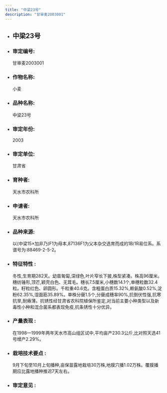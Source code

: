 ```yaml
---
title: "中梁23号"
description: "甘审麦2003001"
---
```

* ## 中梁23号
* ###  审定编号:  
   甘审麦2003001

*  ### 作物名称:  
   小麦

*   ###  品种名称: 
    中梁23号

*   ### 审定年份: 
    2003

*   ### 审定单位:  
    甘肃省

*   ### 育种者:  
    天水市农科所

*   ### 申请者:  
    天水市农科所

*   ### 品种来源:  
    以(中梁15×加非乃)F1为母本,87136F1为父本杂交选育而成的1B/1R易位系。系谱号为:88469-2-5-2。

*   ### 特征特性 : 
    冬性,生育期282天。幼苗匍匐,深绿色,叶片窄长下披,株型紧凑。株高96厘米。穗纺锤形,顶芒,颖壳白色、无茸毛。穗长7.5厘米,小穗数14.1个,单穗粒数32.4粒。籽粒红色、卵圆形。千粒重40.6克。含粗蛋白质15.32%,赖氨酸0.52%,淀粉62.35%,湿面筋35.89%。单株分蘖1.5个,分蘖成穗率90%,抗倒伏性强,抗寒抗旱,耐瘠薄。抗锈性经甘肃省农科院植保所鉴定,对当前主要小种类型以及新毒性小种和混合菌系都表现免疫,抗条锈性十分优异。

*   ### 产量表现 : 
    在1998—1999年两年天水市高山组区试中,平均亩产230.3公斤,比对照天选41号增产2.29%。

*   ### 栽培技术要点 : 
    9月下旬至10月上旬播种,亩保苗露地栽培30万株,地膜穴播1.02万株。覆膜播期应比露地播种推迟7天左右。

*   ### 审定意见 : 
    
